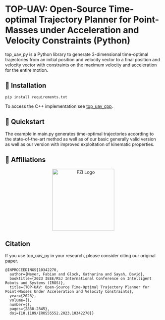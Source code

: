 # TOP-UAV: Open-Source Time-optimal Trajectory Planner for Point-Masses under Acceleration and Velocity Constraints (Python)
top_uav_py is a Python library to generate 3-dimensional time-optimal trajectories from an initial position and velocity vector to a final position and velocity vector with constraints on the maximum velocity and acceleration for the entire motion.

## 💈 Installation
```shell
pip install requirements.txt
```

To access the C++ implementation see [top_uav_cpp](https://github.com/fzi-forschungszentrum-informatik/top_uav_cpp).

## 🍫 Quickstart
The example in main.py generates time-optimal trajectories according to the state-of-the-art method as well as of our basic generally valid version as well as our version with improved exploitation of kinematic properties.


## 🏫 Affiliations
<p align="center">
    <img src="https://upload.wikimedia.org/wikipedia/de/thumb/4/44/Fzi_logo.svg/1200px-Fzi_logo.svg.png?raw=true" alt="FZI Logo" height="200"/>
</p>

## Citation

If you use top_uav_py in your research, please consider citing our original paper. 

```
@INPROCEEDINGS{10342270,
  author={Meyer, Fabian and Glock, Katharina and Sayah, David},
  booktitle={2023 IEEE/RSJ International Conference on Intelligent Robots and Systems (IROS)}, 
  title={TOP-UAV: Open-Source Time-Optimal Trajectory Planner for Point-Masses Under Acceleration and Velocity Constraints}, 
  year={2023},
  volume={},
  number={},
  pages={2838-2845},
  doi={10.1109/IROS55552.2023.10342270}}

```